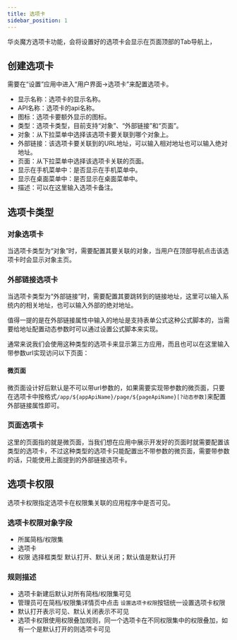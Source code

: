 ```yaml
---
title: 选项卡
sidebar_position: 1
---
```


华炎魔方选项卡功能，会将设置好的选项卡会显示在页面顶部的Tab导航上，

## 创建选项卡

需要在“设置”应用中进入“用户界面→选项卡”来配置选项卡。

* 显示名称：选项卡的显示名称。
* API名称：选项卡的api名称。
* 图标：选项卡要额外显示的图标。
* 类型：选项卡类型，目前支持“对象”、“外部链接”和“页面”。
* 对象：从下拉菜单中选择该选项卡要关联到哪个对象上。
* 外部链接：该选项卡要关联到的URL地址，可以输入相对地址也可以输入绝对地址。
* 页面：从下拉菜单中选择该选项卡关联的页面。
* 显示在手机菜单中：是否显示在手机菜单中。
* 显示在桌面菜单中：是否显示在桌面菜单中。
* 描述：可以在这里输入选项卡备注。

## 选项卡类型

### 对象选项卡

当选项卡类型为“对象”时，需要配置其要关联的对象，当用户在顶部导航点击该选项卡时会显示对象主页。

### 外部链接选项卡

当选项卡类型为“外部链接”时，需要配置其要跳转到的链接地址，这里可以输入系统内的相关地址，也可以输入外部的绝对地址。

值得一提的是在外部链接属性中输入的地址是支持表单公式这种公式脚本的，当需要给地址配置动态参数时可以通过设置公式脚本来实现。

通常来说我们会使用这种类型的选项卡来显示第三方应用，而且也可以在这里输入带参数url实现访问以下页面：

#### 微页面

微页面设计好后默认是不可以带url参数的，如果需要实现带参数的微页面，只要在选项卡中按格式`/app/${appApiName}/page/${pageApiName}[?动态参数]`来配置外部链接属性即可。

### 页面选项卡

这里的页面指的就是微页面，当我们想在应用中展示开发好的页面时就需要配置该类型的选项卡，不过这种类型的选项卡只能配置出不带参数的微页面，需要带参数的话，只能使用上面提到的外部链接选项卡。


## 选项卡权限

选项卡权限指定选项卡在权限集关联的应用程序中是否可见。

### 选项卡权限对象字段

  - 所属简档/权限集
  - 选项卡
  - 权限 选择框类型 默认打开、默认关闭；默认值是默认打开

### 规则描述

- 选项卡新建后默认对所有简档/权限集可见
- 管理员可在简档/权限集详情页中点击 `设置选项卡权限`按钮统一设置选项卡权限
- 默认打开表示可见、默认关闭表示不可见
- 选项卡权限使用权限叠加规则，同一个选项卡在不同权限集中的权限叠加，如有一个是默认打开的则选项卡可见